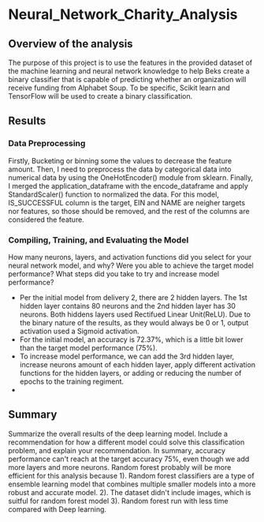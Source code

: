# Neural_Network_Charity_Analysis
## Overview of the analysis
The purpose of this project is to use the features in the provided dataset of the machine learning and neural network knowledge to help Beks create a binary classifier that is capable of predicting whether an organization will receive funding from Alphabet Soup. To be specific, Scikit learn and TensorFlow will be used to create a binary classification. 

## Results

### Data Preprocessing
Firstly, Bucketing or binning some the values to decrease the feature amount. Then, I need to preprocess the data by categorical data into numerical data by using the OneHotEncoder() module from sklearn. Finally, I merged the application_dataframe with the encode_dataframe and apply StandardScaler() function to normalized the data.
For this model, IS_SUCCESSFUL column is the target, EIN and NAME are neigher targets nor features, so those should be removed, and the rest of the columns are considered the feature. 

### Compiling, Training, and Evaluating the Model
How many neurons, layers, and activation functions did you select for your neural network model, and why?
Were you able to achieve the target model performance?
What steps did you take to try and increase model performance?
- Per the initial model from delivery 2, there are 2 hidden layers. The 1st hidden layer contains 80 neurons and the 2nd hidden layer has 30 neurons. Both hiddens layers used Rectifued Linear Unit(ReLU). Due to the binary nature of the results, as they would always be 0 or 1, output activation used a Sigmoid activation.
- For the initial model, an accuracy is 72.37%, which is a little bit lower than the target model performance (75%).
- To increase model performance, we can add the 3rd hidden layer, increase neurons amount of each hidden layer, apply different activation functions for the hidden layers, or adding or reducing the number of epochs to the training regiment.
- 
## Summary
Summarize the overall results of the deep learning model. Include a recommendation for how a different model could solve this classification problem, and explain your recommendation.
In summary, accuracy performance can't reach at the target accuracy 75%, even though we add more layers and more neurons. Random forest probably will be more efficient for this analysis because 1).  Random forest classifiers are a type of ensemble learning model that combines multiple smaller models into a more robust and accurate model. 2). The dataset didn't include images, which is suitful for random forest model 3). Random forest run with less time compared with Deep learning.
